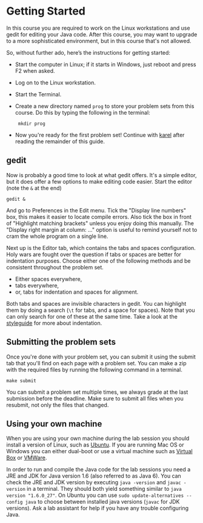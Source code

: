 # Getting Started

In this course you are required to work on the Linux workstations and use gedit
for editing your Java code. After this course, you may want to upgrade to a more
sophisticated environment, but in this course that's not allowed.

So, without further ado, here’s the instructions for getting started:

* Start the computer in Linux; if it starts in Windows, just reboot and press F2
  when asked.
* Log on to the Linux workstation.
* Start the Terminal.
* Create a new directory named `prog` to store your problem sets from this
  course. Do this by typing the following in the terminal:

       mkdir prog
       
* Now you're ready for the first problem set! Continue with
  [karel](/problem-sets/karel) after reading the remainder of this guide.

## gedit

Now is probably a good time to look at what gedit offers. It's a simple editor,
but it does offer a few options to make editing code easier. Start the editor
(note the `&` at the end)

    gedit &

And go to Preferences in the Edit menu. Tick the "Display line numbers" box,
this makes it easier to locate compile errors. Also tick the box in front of
"Highlight matching brackets" unless you enjoy doing this manually. The "Display
right margin at column: ..." option is useful to remind yourself not to cram the
whole program on a single line.

Next up is the Editor tab, which contains the tabs and spaces
configuration. Holy wars are fought over the question if tabs or spaces are
better for indentation purposes. Choose either one of the following methods and
be consistent throughout the problem set.

* Either spaces everywhere,
* tabs everywhere,
* or, tabs for indentation and spaces for alignment.

Both tabs and spaces are invisible characters in gedit. You can highlight them
by doing a search (`\t` for tabs, and a space for spaces). Note that you can
only search for one of these at the same time. Take a look at the [styleguide]
for more about indentation.

[styleguide]: /reference/styleguide

## Submitting the problem sets

Once you're done with your problem set, you can submit it using the submit tab
that you'll find on each page with a problem set. You can make a zip with the
required files by running the following command in a terminal.

    make submit

You can submit a problem set multiple times, we always grade at the last
submission before the deadline. Make sure to submit all files when you resubmit,
not only the files that changed.

## Using your own machine

When you are using your own machine during the lab session you should install a
version of Linux, such as [Ubuntu](http://www.ubuntu.com/). If you are running
Mac OS or Windows you can either dual-boot or use a virtual machine such as
[Virtual Box](https://www.virtualbox.org/) or [VMWare](http://www.vmware.com/).

In order to run and compile the Java code for the lab sessions you need a JRE
and JDK for Java version 1.6 (also referred to as Java 6). You can check the JRE
and JDK version by executing `java -version` and `javac -version` in a
terminal. They should both yield something similar to `java version
"1.6.0_27"`. On Ubuntu you can use `sudo update-alternatives --config java` to
choose between installed java versions (`javac` for JDK versions). Ask a lab
assistant for help if you have any trouble configuring Java.
